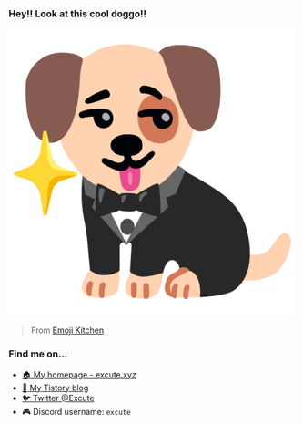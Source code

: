 ### Hey!! Look at this cool doggo!!

![dog-penguin](./emojikitchen-dog-penguin.png)

> From [Emoji Kitchen](https://emojikitchen.dev/)

### Find me on...

- [:house: My homepage - excute.xyz](http://excute.xyz)
- [:memo: My Tistory blog](https://excute.tistory.com/)
- [:bird: Twitter @Excute](https://twitter.com/excute)
- :video_game: Discord username: `excute`
